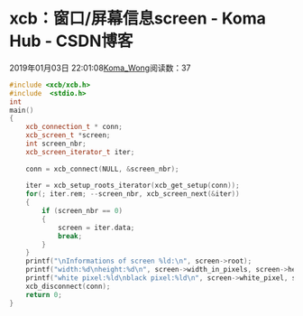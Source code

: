 # xcb：窗口/屏幕信息screen - Koma Hub - CSDN博客
2019年01月03日 22:01:08[Koma_Wong](https://me.csdn.net/Rong_Toa)阅读数：37
```cpp
#include <xcb/xcb.h>
#include  <stdio.h>
int
main()
{
	xcb_connection_t * conn;
	xcb_screen_t *screen;
	int screen_nbr;
	xcb_screen_iterator_t iter;
	
	conn = xcb_connect(NULL, &screen_nbr);
	
	iter = xcb_setup_roots_iterator(xcb_get_setup(conn));
	for(; iter.rem; --screen_nbr, xcb_screen_next(&iter))
	{
		if (screen_nbr == 0)
		{
			screen = iter.data;
			break;
		}
	}
	printf("\nInformations of screen %ld:\n", screen->root);
	printf("width:%d\nheight:%d\n", screen->width_in_pixels, screen->height_in_pixels);
	printf("white pixel:%ld\nblack pixel:%ld\n", screen->white_pixel, screen->black_pixel);
	xcb_disconnect(conn);
	return 0;
}
```
